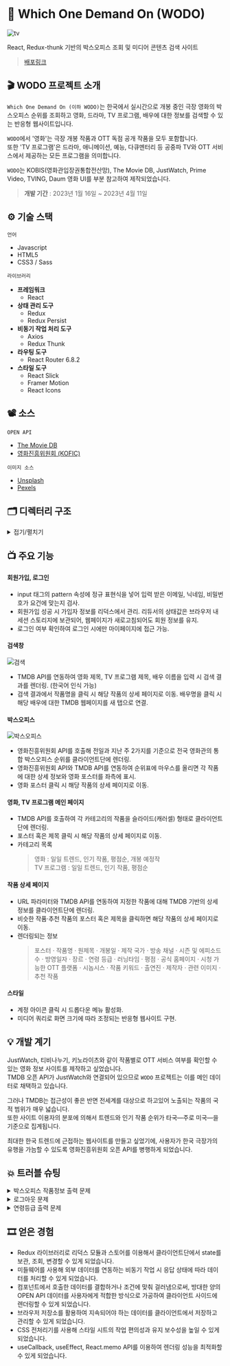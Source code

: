 # 🎫 Which One Demand On (WODO)

![tv](https://github.com/sowonHan/which-one/assets/100406001/697cd5c2-3653-4d16-b2af-da8b0d8aa568)

React, Redux-thunk 기반의 박스오피스 조회 및 미디어 콘텐츠 검색 사이트

> [배포링크](https://sowonhan.github.io/which-one/)

## 🎬 WODO 프로젝트 소개

`Which One Demand On (이하 WODO)`는 한국에서 실시간으로 개봉 중인 극장 영화의 박스오피스 순위를 조회하고 영화, 드라마, TV 프로그램, 배우에 대한 정보를 검색할 수 있는 반응형 웹사이트입니다.

`WODO`에서 '영화'는 극장 개봉 작품과 OTT 독점 공개 작품을 모두 포함합니다.  
또한 'TV 프로그램'은 드라마, 애니메이션, 예능, 다큐멘터리 등 공중파 TV와 OTT 서비스에서 제공하는 모든 프로그램을 의미합니다.

`WODO`는 KOBIS(영화관입장권통합전산망), The Movie DB, JustWatch, Prime Video, TVING, Daum 영화 UI를 부분 참고하여 제작되었습니다.

> **개발 기간** : 2023년 1월 16일 ~ 2023년 4월 11일

## ⚙ 기술 스택

`언어`

- Javascript
- HTML5
- CSS3 / Sass

`라이브러리`

- **프레임워크**
  - React
- **상태 관리 도구**
  - Redux
  - Redux Persist
- **비동기 작업 처리 도구**
  - Axios
  - Redux Thunk
- **라우팅 도구**
  - React Router 6.8.2
- **스타일 도구**
  - React Slick
  - Framer Motion
  - React Icons

## 📽 소스

`OPEN API`

- [The Movie DB](https://developers.themoviedb.org/3/getting-started/introduction)
- [영화진흥위원회 (KOFIC)](https://www.kobis.or.kr/kobisopenapi/homepg/main/main.do)

`이미지 소스`

- [Unsplash](https://unsplash.com/ko)
- [Pexels](https://www.pexels.com/ko-kr/)

## 🗂 디렉터리 구조

<details>
  <summary>접기/펼치기</summary>

    📦which-one
    ┣ 📂public
    ┃ ┣ 📜favicon.ico
    ┃ ┣ 📜index.html
    ┃ ┣ 📜logo192px.png
    ┃ ┣ 📜manifest.json
    ┃ ┗ 📜robots.txt
    ┣ 📂src
    ┃ ┣ 📂components : 실제로 화면에 나타나는 프레젠테이셔널 컴포넌트
    ┃ ┃ ┣ 📂boxoffice
    ┃ ┃ ┃ ┣ 📜BoxOffice.js
    ┃ ┃ ┃ ┣ 📜List.js
    ┃ ┃ ┃ ┣ 📜ListItem.js
    ┃ ┃ ┃ ┗ 📜View.js
    ┃ ┃ ┣ 📂common_page_slide : 공용 슬라이드
    ┃ ┃ ┃ ┣ 📜Carousel.js
    ┃ ┃ ┃ ┣ 📜Loading.js
    ┃ ┃ ┃ ┣ 📜MovieCard.js
    ┃ ┃ ┃ ┗ 📜TvCard.js
    ┃ ┃ ┣ 📜Account.js
    ┃ ┃ ┣ 📜Cast.js
    ┃ ┃ ┣ 📜DetailMovie.js
    ┃ ┃ ┣ 📜DetailTv.js
    ┃ ┃ ┣ 📜Footer.js
    ┃ ┃ ┣ 📜GallerySlide.js
    ┃ ┃ ┣ 📜Header.js
    ┃ ┃ ┣ 📜IssueTv.js
    ┃ ┃ ┣ 📜Layout.js
    ┃ ┃ ┣ 📜MainTv.js
    ┃ ┃ ┣ 📜Movie.js
    ┃ ┃ ┣ 📜Recommendation.js
    ┃ ┃ ┣ 📜SearchBar.js
    ┃ ┃ ┣ 📜Similar.js
    ┃ ┃ ┗ 📜Streaming.js
    ┃ ┣ 📂containers : 리덕스 스토어와 데이터를 주고받는 컨테이너 컴포넌트
    ┃ ┃ ┣ 📜DetailMovieContainer.js
    ┃ ┃ ┣ 📜DetailTvContainer.js
    ┃ ┃ ┣ 📜IssueContainer.js
    ┃ ┃ ┣ 📜MovieContainer.js
    ┃ ┃ ┗ 📜TvContainer.js
    ┃ ┣ 📂hooks : 공용 기능
    ┃ ┃ ┣ 📜ScrollToTop.js : 페이지 이동 시 자동으로 브라우저 상단으로 이동
    ┃ ┃ ┗ 📜useApi.js : 렌더링 이후 액션 생성 함수 호출
    ┃ ┣ 📂images
    ┃ ┃ ┣ 📜footerLogo.png
    ┃ ┃ ┣ 📜headerLogo.png
    ┃ ┃ ┣ 📜main1_unsplash.jpg
    ┃ ┃ ┣ 📜main2_pexels.jpg
    ┃ ┃ ┣ 📜main3_pexels.jpg
    ┃ ┃ ┣ 📜main4_unsplash.jpg
    ┃ ┃ ┗ 📜main5_unsplash.jpg
    ┃ ┣ 📂lib : 오픈 API Axios 요청 및 공용 Thunk 함수
    ┃ ┃ ┣ 📜apiKofic.js
    ┃ ┃ ┣ 📜apiTMDB.js
    ┃ ┃ ┣ 📜config.js
    ┃ ┃ ┗ 📜createRequestThunk.js
    ┃ ┣ 📂modules : Ducks 패턴 리덕스 (액션타입 / 액션생성함수 / 초기 상태 / 리듀서)
    ┃ ┃ ┣ 📜account.js
    ┃ ┃ ┣ 📜detailsMovie.js
    ┃ ┃ ┣ 📜detailsTv.js
    ┃ ┃ ┣ 📜index.js
    ┃ ┃ ┣ 📜issue.js
    ┃ ┃ ┣ 📜loading.js
    ┃ ┃ ┣ 📜search.js
    ┃ ┃ ┣ 📜slideMovie.js
    ┃ ┃ ┗ 📜slideTv.js
    ┃ ┣ 📂pages
    ┃ ┃ ┣ 📜JoinPage.js
    ┃ ┃ ┣ 📜MainPage.js
    ┃ ┃ ┣ 📜MovieDetailPage.js
    ┃ ┃ ┣ 📜MoviePage.js
    ┃ ┃ ┣ 📜MyPage.js
    ┃ ┃ ┣ 📜NotFound.js
    ┃ ┃ ┣ 📜SignInPage.js
    ┃ ┃ ┣ 📜TvDetailPage.js
    ┃ ┃ ┗ 📜TvPage.js
    ┃ ┗ 📂styles
    ┃ ┃ ┣ 📜Account.scss
    ┃ ┃ ┣ 📜BoxOffice.scss
    ┃ ┃ ┣ 📜Card.scss
    ┃ ┃ ┣ 📜Carousel.scss
    ┃ ┃ ┣ 📜Cast.scss
    ┃ ┃ ┣ 📜DetailPage.scss
    ┃ ┃ ┣ 📜Footer.scss
    ┃ ┃ ┣ 📜GallerySlide.scss
    ┃ ┃ ┣ 📜Header.scss
    ┃ ┃ ┣ 📜IssueTv.scss
    ┃ ┃ ┣ 📜List.scss
    ┃ ┃ ┣ 📜ListItem.scss
    ┃ ┃ ┣ 📜MainPage.scss
    ┃ ┃ ┣ 📜MyPage.scss
    ┃ ┃ ┣ 📜NotFound.scss
    ┃ ┃ ┣ 📜SearchBar.scss
    ┃ ┃ ┣ 📜SignPage.scss
    ┃ ┃ ┣ 📜SlidePage.scss
    ┃ ┃ ┣ 📜Streaming.scss
    ┃ ┃ ┗ 📜View.scss
    ┃ ┣ 📜App.js
    ┃ ┣ 📜App.scss
    ┃ ┣ 📜index.css
    ┃ ┗ 📜index.js

</details>

## 📺 주요 기능

#### 회원가입, 로그인

- input 태그의 pattern 속성에 정규 표현식을 넣어 입력 받은 이메일, 닉네임, 비밀번호가 요건에 맞는지 검사.
- 회원가입 성공 시 가입자 정보를 리덕스에서 관리. 리듀서의 상태값은 브라우저 내 세션 스토리지에 보관되어, 웹페이지가 새로고침되어도 회원 정보를 유지.
- 로그인 여부 확인하여 로그인 시에만 마이페이지에 접근 가능.

#### 검색창

![검색](https://github.com/sowonHan/which-one/assets/100406001/98b7c78d-45d5-4be5-835f-4da0b567b982)

- TMDB API를 연동하여 영화 제목, TV 프로그램 제목, 배우 이름을 입력 시 검색 결과를 렌더링. (한국어 인식 가능)
- 검색 결과에서 작품명을 클릭 시 해당 작품의 상세 페이지로 이동. 배우명을 클릭 시 해당 배우에 대한 TMDB 웹페이지를 새 탭으로 연결.

#### 박스오피스

![박스오피스](https://github.com/sowonHan/which-one/assets/100406001/21f5e5fd-7188-4db5-a2ac-69b029f652af)

- 영화진흥위원회 API를 호출해 전일과 지난 주 2가지를 기준으로 전국 영화관의 통합 박스오피스 순위를 클라이언트단에 렌더링.
- 영화진흥위원회 API와 TMDB API를 연동하여 순위표에 마우스를 올리면 각 작품에 대한 상세 정보와 영화 포스터를 좌측에 표시.
- 영화 포스터 클릭 시 해당 작품의 상세 페이지로 이동.

#### 영화, TV 프로그램 메인 페이지

- TMDB API를 호출하여 각 카테고리의 작품을 슬라이드(캐러셀) 형태로 클라이언트단에 렌더링.
- 포스터 혹은 제목 클릭 시 해당 작품의 상세 페이지로 이동.
- 카테고리 목록
  > 영화 : 일일 트렌드, 인기 작품, 평점순, 개봉 예정작  
  > TV 프로그램 : 일일 트렌드, 인기 작품, 평점순

#### 작품 상세 페이지

- URL 파라미터와 TMDB API를 연동하여 지정한 작품에 대해 TMDB 기반의 상세 정보를 클라이언트단에 렌더링.
- 비슷한 작품·추천 작품의 포스터 혹은 제목을 클릭하면 해당 작품의 상세 페이지로 이동.
- 렌더링되는 정보
  > 포스터 · 작품명 · 원제목 · 개봉일 · 제작 국가 · 방송 채널 · 시즌 및 에피소드 수 · 방영일자 · 장르 · 연령 등급 · 러닝타임 · 평점 · 공식 홈페이지 · 시청 가능한 OTT 플랫폼 · 시놉시스 · 작품 키워드 · 출연진 · 제작자 · 관련 이미지 · 추천 작품

#### 스타일

- 계정 아이콘 클릭 시 드롭다운 메뉴 활성화.
- 미디어 쿼리로 화면 크기에 따라 조정되는 반응형 웹사이트 구현.

## 💡 개발 계기

JustWatch, 티비나누기, 키노라이츠와 같이 작품별로 OTT 서비스 여부를 확인할 수 있는 영화 정보 사이트를 제작하고 싶었습니다.  
TMDB 오픈 API가 JustWatch와 연결되어 있으므로 `WODO` 프로젝트는 이를 메인 데이터로 채택하고 있습니다.

그러나 TMDB는 접근성이 좋은 반면 전세계를 대상으로 하고있어 노출되는 작품의 국적 범위가 매우 넓습니다.  
또한 사이트 이용자의 분포에 의해서 트렌드와 인기 작품 순위가 타국—주로 미국—을 기준으로 집계됩니다.

최대한 한국 트렌드에 근접하는 웹사이트를 만들고 싶었기에, 사용자가 한국 극장가의 유행을 가늠할 수 있도록 영화진흥위원회 오픈 API를 병행하게 되었습니다.

## 💥 트러블 슈팅

<details>
  <summary>박스오피스 작품정보 출력 문제</summary>
  
영화진흥위원회에서 제공하는 JSON 데이터에는 영화 포스터 이미지가 없습니다. 그래서 아래와 같은 과정을 거쳐 이미지를 출력해야 했습니다.

1. 일별, 주간 박스오피스 순위를 모두 받아온다.
2. 두 JSON 데이터에서 중복되는 작품을 걸러내 새로운 목록을 만든다.
3. 이를 검색 API 요청에 쿼리스트링으로 넣어 TMDB에서 제공하는 영화 이미지를 받아온다.

1️⃣ 처음에는 서술한 과정 전체를 렌더링 직후 useEffect 함수 하나에서 일괄적으로 수행하도록 했으나, 테스트 결과 페이지에 정보가 출력되기까지 너무 오래 걸린다는 문제점을 발견했습니다. 빈 화면으로 로딩이 오래 지속되면 사용자가 기다리지 않고 스크롤을 내리리라 판단했습니다.

- 이를 보완하고자 기본 설정인 일별 박스오피스 순위를 먼저 받아와 출력시키고 그 동안 나머지 과정이 화면 뒤에서 진행되도록 useEffect 함수를 둘로 나누었습니다.
- 조건문만으로는 후반 작업인 두 번째 useEffect에서 useState 상태값을 받아오지 못해 동기적으로 처리할 수 없었습니다. 그래서 후반의 useEffect에는 setTimeout 함수를 사용하여 useState로 담은 일별 순위 상태값을 받아올 시간을 확보했습니다.

2️⃣ 공식 사이트에서 TMDB 검색을 테스트하여 검색 목록이 검색어와 유사한 순으로 나열된다는 경향성을 확인하고, 처음에는 검색 결과값 배열 중에서 첫 번째 요소의 이미지를 띄우도록 처리했습니다. 그런데 가끔씩 일부 항목에서 실제 영화와 다른 포스터가 출력되는 문제를 발견했습니다.

- 이를 보완하기 위해 실제 렌더링을 맡은 하위 컴포넌트 내에서 find 메소드를 사용해 한 차례 더 필터링하는 작업을 추가했습니다.
- 포스터 상태값과 작품정보 상태값을 비교하여 영화 제목이 완전히 일치하는 요소를 우선 리턴시키고, 만약 해당하는 요소가 없을 경우 차선책으로 검색 결과값의 첫 번째 요소를 리턴시키도록 했습니다.

</details>

<details>
  <summary>로그아웃 문제</summary>

- 사이트 회원에게만 헤더에 '반갑습니다, 닉네임 님'이라는 문구가 노출되는데, 이를 관리하기 위해서 Account 컴포넌트가 렌더링될 때마다 논리자료형 isSingIn의 값을 확인하는 조건 연산자를 거칩니다.
- 그런데 로그아웃 버튼을 눌러 값이 바뀌었을 때 컴포넌트가 재렌더링 되지 않아 페이지 전체가 렌더링에  오류를 발견했습니다.
- 로그아웃 클릭 이벤트가 발생했을 때 signOut 액션 함수를 실행해 isSingIn 값을 바꾸고, 이후 window.location.reload()로 웹페이지를 다시 불러오게 함으로써 강제로 Account 컴포넌트를 재렌더링해 문제를 해결했습니다.

</details>

<details>
  <summary>연령등급 출력 문제</summary>

연령등급을 출력하기 위해서는 아래와 같은 데이터 검사 작업이 필요했습니다.

1. 해당 작품에 대한 한국의 연령등급 데이터 여부를 확인한다.
2. 한국 데이터 안에 등급 정보가 정확히 담겨있는지 검사한다.
3. 전체관람가와 특정 연령 이상 관람가를 구분해서 출력한다.
4. 한국 등급 데이터가 없을 경우, 제작 국가의 연령등급 데이터 여부를 확인한다.
5. 제작 국가마다 연령등급 표기 방식이 다르므로 이는 그대로 출력한다.
6. 제작 국가의 등급 데이터도 없을 경우, 연령등급 JSON 전체 데이터 중 첫 번째 국가를 차선책으로 출력한다.

- length 속성, find 메소드, 조건문을 이용하는 비교적 단순한 작업이었지만 검사 항목이 많다보니 코드 길이가 길었습니다. 이를 리턴 함수 내에서 표현식으로 작성하면 가독성이 지나치게 떨어지는 단점이 있었습니다.
- 이를 보완하고자 rate()라는 별도의 함수로 코드를 빼내고, 리턴 함수에서는 rate() 함수를 렌더링 시 곧장 실행시키도록 처리해 코드 가독성 문제를 해결했습니다. (영화 상세페이지 내 한국 개봉일 항목 역시 이와 동일합니다.)

</details>

## 🎞 얻은 경험

- Redux 라이브러리로 리덕스 모듈과 스토어를 이용해서 클라이언트단에서 state를 보관, 조회, 변경할 수 있게 되었습니다.
- 미들웨어를 사용해 외부 데이터를 연동하는 비동기 작업 시 응답 상태에 따라 데이터를 처리할 수 있게 되었습니다.
- 컴포넌트에서 호출한 데이터를 결합하거나 조건에 맞춰 걸러냄으로써, 방대한 양의 OPEN API 데이터를 사용자에게 적합한 방식으로 가공하여 클라이언트 사이드에 렌더링할 수 있게 되었습니다.
- 브라우저 저장소를 활용하여 지속되어야 하는 데이터를 클라이언트에서 저장하고 관리할 수 있게 되었습니다.
- CSS 전처리기를 사용해 스타일 시트의 작업 편의성과 유지 보수성을 높일 수 있게 되었습니다.
- useCallback, useEffect, React.memo API를 이용하여 렌더링 성능을 최적화할 수 있게 되었습니다.
